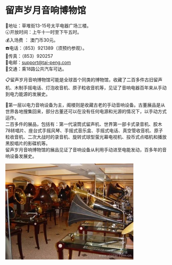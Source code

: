 # 留声岁月音响博物馆  
📌地址：草堆街13-15号太平电器广场三楼。   
🕣开放时间：上午十一时至下午五时。   
💰入场费 ： 澳门币30元。   
☎️电话：（853）921389（须预约参观）。   
📠传真：（853）920257  
📨电邮：support@tai-peng.com  
🚌交通：乘18路公共汽车可达。   
  
📋留声岁月音响博物馆可能是全球首个同类的博物馆，收藏了二百多件古旧留声机、木制手摇电话、灯泡收音机、原子粒收音机等，见证了音响电器百年来从手动到电力能源的发展史。   
  
📢第一层以电力音响设备为主，阁楼则是收藏古老的手动音响设备。古董展品是从世界各地搜集回来，部分古董还可以在没有任何电源和光源的情况下，以手动方式运作。   
二百多件的展品，包括有：第一代滚筒式留声机、世界第一部卡式录音机、胶木78转唱片、座台式手摇风琴、手摇式音乐盒、手摇式电话、真空管收音机、原子粒收音机、二次大战时的录音机、旋转式球型萤光幕电视机、投币式点唱机和播放黑胶唱片的影碟机等。   
留声岁月音响博物馆的展品见证了音响设备从利用手动进至电能发动，百多年的音响设备发展史。   
  
![](https://raw.githubusercontent.com/szqq0512/Pic/main/img/202201212155968.png)  
